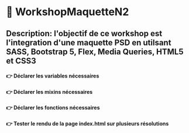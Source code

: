 # :memo: WorkshopMaquetteN2
## Description: l'objectif de ce workshop est l'integration d'une maquette PSD en utilsant SASS, Bootstrap 5, Flex, Media Queries, HTML5 et CSS3 
#### :point_right:	 Déclarer les variables nécessaires
#### :point_right:	Déclarer les mixins nécessaires
#### :point_right:	Déclarer les fonctions nécessaires
#### :point_right:	Tester le rendu de la page index.html sur plusieurs résolutions 
